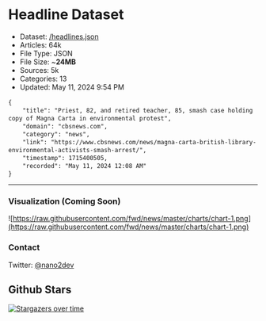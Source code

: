 # Headline Dataset

- Dataset: [/headlines.json](https://raw.githubusercontent.com/fwd/news/master/headlines.json) 
- Articles: 64k
- File Type: JSON
- File Size: ~**24MB**
- Sources: 5k
- Categories: 13
- Updated: May 11, 2024 9:54 PM

```
{
    "title": "Priest, 82, and retired teacher, 85, smash case holding copy of Magna Carta in environmental protest",
    "domain": "cbsnews.com",
    "category": "news",
    "link": "https://www.cbsnews.com/news/magna-carta-british-library-environmental-activists-smash-arrest/",
    "timestamp": 1715400505,
    "recorded": "May 11, 2024 12:08 AM"
}
```

---

### Visualization (Coming Soon)

![https://raw.githubusercontent.com/fwd/news/master/charts/chart-1.png](https://raw.githubusercontent.com/fwd/news/master/charts/chart-1.png)

### Contact 

Twitter: [@nano2dev](https://twitter.com/nano2dev)

## Github Stars

[![Stargazers over time](https://starchart.cc/fwd/news.svg)](https://starchart.cc/fwd/news)
